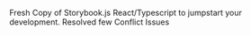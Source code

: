 Fresh Copy of Storybook.js React/Typescript to jumpstart your development.
Resolved few Conflict Issues
